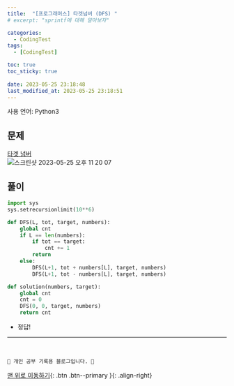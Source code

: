 ```yaml
---
title:  "[프로그래머스] 타겟넘버 (DFS) "
# excerpt: "sprintf에 대해 알아보자"

categories:
  - CodingTest
tags:
  - [CodingTest]

toc: true
toc_sticky: true
 
date: 2023-05-25 23:18:48
last_modified_at: 2023-05-25 23:18:51
---
```


사용 언어: Python3

## 문제
[타겟 넘버](https://school.programmers.co.kr/learn/courses/30/lessons/43165)<br>
![스크린샷 2023-05-25 오후 11 20 07](https://github.com/minju412/jenkins-test/assets/59405576/f52f0756-4899-4c27-a1b4-22f2624e2c04)

## 풀이
```py
import sys
sys.setrecursionlimit(10**6)

def DFS(L, tot, target, numbers):
    global cnt
    if L == len(numbers):
        if tot == target:
            cnt += 1
        return
    else:
        DFS(L+1, tot + numbers[L], target, numbers)
        DFS(L+1, tot - numbers[L], target, numbers)

def solution(numbers, target):
    global cnt
    cnt = 0
    DFS(0, 0, target, numbers)    
    return cnt
```
- 정답!





***
<br>


    💛 개인 공부 기록용 블로그입니다. 👻

[맨 위로 이동하기](#){: .btn .btn--primary }{: .align-right}